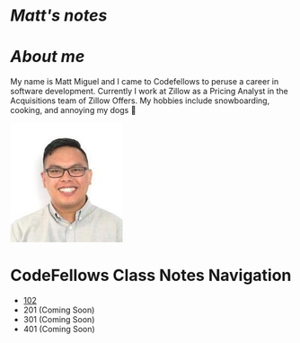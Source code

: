 

# *Matt's notes*

# *About me*

My name is Matt Miguel and I came to Codefellows to peruse a career in software development. Currently I work at Zillow as a Pricing Analyst in the Acquisitions team of Zillow Offers. My hobbies include snowboarding, cooking, and annoying my dogs :dog:


![This is me](download.png)

# CodeFellows Class Notes Navigation

- [102](/102-main/102TableofContents.md)
- 201 (Coming Soon)
- 301 (Coming Soon)
- 401 (Coming Soon)   